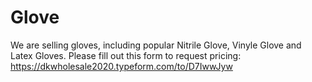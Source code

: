 # Glove

We are selling gloves, including popular Nitrile Glove, Vinyle Glove and Latex Gloves.
Please fill out this form to request pricing:
https://dkwholesale2020.typeform.com/to/D7IwwJyw
